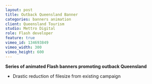 ```yaml
---
layout: post
title: Outback Queensland Banner 
categories: banners animation
client: Queensland Tourism
studio: Mettro Digital
role: Flash developer
feature: true
vimeo_id: 134693849
vimeo_width: 300
vimeo_height: 600
---
```


**Series of animated Flash banners promoting outback Queensland**

- Drastic reduction of filesize from existing campaign


